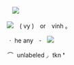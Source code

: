 ㅤㅤㅤㅤㅤㅤㅤㅤㅤㅤㅤㅤㅤㅤㅤ![](https://media.discordapp.net/attachments/860333357169508355/1163715974462177331/WHITE_DIVIDER.png?ex=654095f5&is=652e20f5&hm=c290261392f01dc8cccaded1193c82b27ab6718dd1641225dbed6ecd6cd93546&=)

ㅤㅤㅤㅤㅤㅤㅤㅤㅤㅤㅤㅤㅤㅤ![](https://media.discordapp.net/attachments/1031297561476210818/1163346208438366299/KEY_ONE.gif?ex=653f3d96&is=652cc896&hm=ad458ae85ad332e5e9c7fc0b0b8f39f1e3b897400789f45f06d1f93581ce2105&=) ( vy ) or vinh ｡

ㅤㅤㅤㅤㅤㅤㅤㅤㅤㅤㅤㅤㅤ ㆍ he any ⏑ ![](https://media.discordapp.net/attachments/860333357169508355/1055308663159533578/PVHECEE.png)

ㅤㅤㅤㅤㅤㅤㅤㅤㅤㅤㅤㅤㅤ ⌒  unlabeled ◞  tkn ❜
